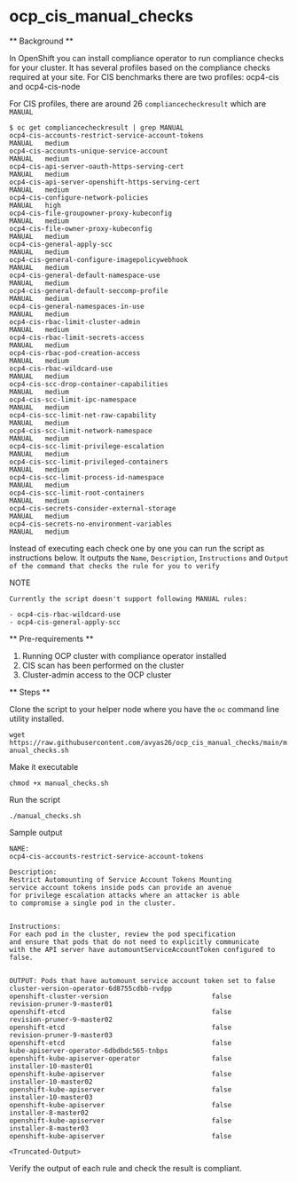 # ocp_cis_manual_checks

** Background **

In OpenShift you can install compliance operator to run compliance checks for your cluster. It has several profiles based on the compliance checks required at your site. For CIS benchmarks there are two profiles: ocp4-cis and ocp4-cis-node

For CIS profiles, there are around 26 `compliancecheckresult` which are `MANUAL`

```
$ oc get compliancecheckresult | grep MANUAL
ocp4-cis-accounts-restrict-service-account-tokens                              MANUAL   medium
ocp4-cis-accounts-unique-service-account                                       MANUAL   medium
ocp4-cis-api-server-oauth-https-serving-cert                                   MANUAL   medium
ocp4-cis-api-server-openshift-https-serving-cert                               MANUAL   medium
ocp4-cis-configure-network-policies                                            MANUAL   high
ocp4-cis-file-groupowner-proxy-kubeconfig                                      MANUAL   medium
ocp4-cis-file-owner-proxy-kubeconfig                                           MANUAL   medium
ocp4-cis-general-apply-scc                                                     MANUAL   medium
ocp4-cis-general-configure-imagepolicywebhook                                  MANUAL   medium
ocp4-cis-general-default-namespace-use                                         MANUAL   medium
ocp4-cis-general-default-seccomp-profile                                       MANUAL   medium
ocp4-cis-general-namespaces-in-use                                             MANUAL   medium
ocp4-cis-rbac-limit-cluster-admin                                              MANUAL   medium
ocp4-cis-rbac-limit-secrets-access                                             MANUAL   medium
ocp4-cis-rbac-pod-creation-access                                              MANUAL   medium
ocp4-cis-rbac-wildcard-use                                                     MANUAL   medium
ocp4-cis-scc-drop-container-capabilities                                       MANUAL   medium
ocp4-cis-scc-limit-ipc-namespace                                               MANUAL   medium
ocp4-cis-scc-limit-net-raw-capability                                          MANUAL   medium
ocp4-cis-scc-limit-network-namespace                                           MANUAL   medium
ocp4-cis-scc-limit-privilege-escalation                                        MANUAL   medium
ocp4-cis-scc-limit-privileged-containers                                       MANUAL   medium
ocp4-cis-scc-limit-process-id-namespace                                        MANUAL   medium
ocp4-cis-scc-limit-root-containers                                             MANUAL   medium
ocp4-cis-secrets-consider-external-storage                                     MANUAL   medium
ocp4-cis-secrets-no-environment-variables                                      MANUAL   medium

```

Instead of executing each check one by one you can run the script as instructions below. It outputs the `Name`, `Description`, `Instructions` and `Output of the command that checks the rule for you to verify`

NOTE

```
Currently the script doesn't support following MANUAL rules:

- ocp4-cis-rbac-wildcard-use
- ocp4-cis-general-apply-scc

```

** Pre-requirements **

1) Running OCP cluster with compliance operator installed
2) CIS scan has been performed on the cluster
3) Cluster-admin access to the OCP cluster

** Steps **

Clone the script to your helper node where you have the `oc` command line utility installed.

```wget https://raw.githubusercontent.com/avyas26/ocp_cis_manual_checks/main/manual_checks.sh```

Make it executable

```chmod +x manual_checks.sh```

Run the script

```./manual_checks.sh```

Sample output

``` 
NAME:
ocp4-cis-accounts-restrict-service-account-tokens

Description:
Restrict Automounting of Service Account Tokens Mounting 
service account tokens inside pods can provide an avenue 
for privilege escalation attacks where an attacker is able 
to compromise a single pod in the cluster.


Instructions:
For each pod in the cluster, review the pod specification 
and ensure that pods that do not need to explicitly communicate 
with the API server have automountServiceAccountToken configured to false.


OUTPUT: Pods that have automount service account token set to false
cluster-version-operator-6d8755cdbb-rvdpp                         openshift-cluster-version                          false
revision-pruner-9-master01                                        openshift-etcd                                     false
revision-pruner-9-master02                                        openshift-etcd                                     false
revision-pruner-9-master03                                        openshift-etcd                                     false
kube-apiserver-operator-6dbdbdc565-tnbps                          openshift-kube-apiserver-operator                  false
installer-10-master01                                             openshift-kube-apiserver                           false
installer-10-master02                                             openshift-kube-apiserver                           false
installer-10-master03                                             openshift-kube-apiserver                           false
installer-8-master02                                              openshift-kube-apiserver                           false
installer-8-master03                                              openshift-kube-apiserver                           false

<Truncated-Output>

```

Verify the output of each rule and check the result is compliant.




